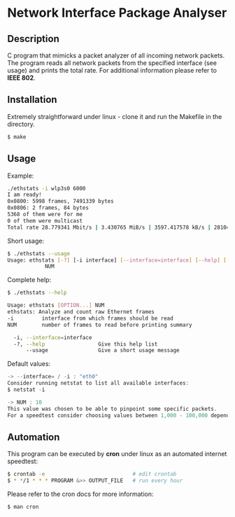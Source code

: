 # Network Interface Package Analyser
## Description
C program that mimicks a packet analyzer of all incoming network packets.
The program reads all network packets from the specified interface (see usage) and prints the total rate.
For additional information please refer to **IEEE 802**.

## Installation
Extremely straightforward under linux - clone it and run the Makefile in the directory.
```sh
$ make
```

## Usage
Example:
```sh
./ethstats -i wlp3s0 6000
I am ready!
0x0800: 5998 frames, 7491339 bytes
0x0806: 2 frames, 84 bytes
5368 of them were for me
0 of them were multicast
Total rate 28.779341 Mbit/s | 3.430765 MiB/s | 3597.417578 kB/s | 28104.824828 Kibit/s
```

Short usage:
```sh
$ ./ethstats --usage
Usage: ethstats [-?] [-i interface] [--interface=interface] [--help] [--usage]
            NUM
```

Complete help:
```sh
$ ./ethstats --help

Usage: ethstats [OPTION...] NUM
ethstats: Analyze and count raw Ethernet frames
-i         interface from which frames should be read
NUM        number of frames to read before printing summary

  -i, --interface=interface
  -?, --help                 Give this help list
      --usage                Give a short usage message
```

Default values:
```c
-> --interface= / -i : "eth0"
Consider running netstat to list all available interfaces:
$ netstat -i

-> NUM : 10
This value was chosen to be able to pinpoint some specific packets.
For a speedtest consider choosing values between 1,000 - 100,000 depending on the expected speed.
```

## Automation
This program can be executed by **cron** under linux as an automated internet speedtest:
```sh
$ crontab -e                            # edit crontab
$ * */1 * * * PROGRAM &>> OUTPUT_FILE   # run every hour
```
Please refer to the cron docs for more information:
```sh
$ man cron
```